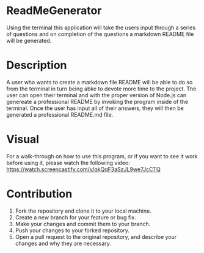 # ReadMeGenerator
Using the terminal this application will take the users input through a series of questions and on completion of the questions a markdown README file will be generated.
# Description
A user who wants to create a markdown file README will be able to do so from the terminal in turn being abke to devote more time to the project. The user can open their terminal and with the proper version of Node.js can genereate a professional README by invoking the program inside of the terminal. Once the user has input all of their answers, they will then be generated a professional README.md file.
# Visual
For a walk-through on how to use this program, or if you want to see it work before using it, please watch the following video: https://watch.screencastify.com/v/qkQqF3aSzJL9we7JcCTQ
# Contribution
1. Fork the repository and clone it to your local machine.
2. Create a new branch for your feature or bug fix.
3. Make your changes and commit them to your branch.
4. Push your changes to your forked repository.
5. Open a pull request to the original repository, and describe your changes and why they are necessary.


